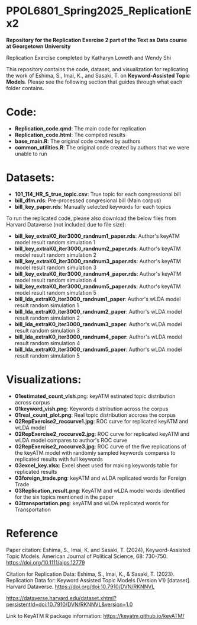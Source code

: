 # PPOL6801_Spring2025_ReplicationEx2
**Repository for the Replication Exercise 2 part of the Text as Data course at Georgetown University**

Replication Exercise completed by Katharyn Loweth and Wendy Shi 

This repository contains the code, dataset, and visualization for replicating the work of Eshima, S., Imai, K., and Sasaki, T. on **Keyword-Assisted Topic Models**. Please see the following section that guides through what each folder contains. 

# Code:
- **Replication_code.qmd**: The main code for replication
- **Replication_code.html**: The compiled results
- **base_main.R**: The original code created by authors
- **common_utilities.R**: The original code created by authors that we were unable to run

# Datasets:
- **101_114_HR_S_true_topic.csv**: True topic for each congressional bill
- **bill_dfm.rds**: Pre-processed congresional bill (Main corpus)
- **bill_key_paper.rds**: Manually selected keywords for each topics

To run the replicated code, please also download the below files from Harvard Dataverse (not included due to file size):
- **bill_key_extraK0_iter3000_randnum1_paper.rds**: Author's keyATM model result random simulation 1
- **bill_key_extraK0_iter3000_randnum2_paper.rds**: Author's keyATM model result random simulation 2
- **bill_key_extraK0_iter3000_randnum3_paper.rds**: Author's keyATM model result random simulation 3
- **bill_key_extraK0_iter3000_randnum4_paper.rds**: Author's keyATM model result random simulation 4
- **bill_key_extraK0_iter3000_randnum5_paper.rds**: Author's keyATM model result random simulation 5
- **bill_lda_extraK0_iter3000_randnum1_paper**: Author's wLDA model result random simulation 1
- **bill_lda_extraK0_iter3000_randnum2_paper**: Author's wLDA model result random simulation 2
- **bill_lda_extraK0_iter3000_randnum3_paper**: Author's wLDA model result random simulation 3
- **bill_lda_extraK0_iter3000_randnum4_paper**: Author's wLDA model result random simulation 4
- **bill_lda_extraK0_iter3000_randnum5_paper**: Author's wLDA model result random simulation 5
  

# Visualizations:
- **01estimated_count_vish**.png: keyATM estinated topic distribution across corpus 
- **01keyword_vish.png**: Keywords distribution across the corpus
- **01real_count_plot.png**: Real topic distribution accross the corpus
- **02RepExercise2_roccurve1.jpg**: ROC curve for replicated keyATM and wLDA model
- **02RepExercise2_roccurve2.jpg**: ROC curve for replicated keyATM and wLDA model compares to author's ROC curve
- **02RepExercise2_roccurve3.jpg**: ROC curve of the five replications of the keyATM model with randomly sampled keywords compares to replicated results with full keywords
- **03excel_key.xlsx**: Excel sheet used for making keywords table for replicated results
- **03foreign_trade.png**: keyATM and wLDA replicated words for Foreign Trade
- **03Replication_result.png**: KeyATM and wLDA model words identified for the six topics mentioned in the paper
- **03transportation.png**: keyATM and wLDA replicated words for Transportation


# Reference

Paper citation: Eshima, S., Imai, K. and Sasaki, T. (2024), Keyword-Assisted Topic Models. American Journal of Political Science, 68: 730-750. https://doi.org/10.1111/ajps.12779

Citation for Replication Data: Eshima, S., Imai, K., & Sasaki, T. (2023). Replication Data for: Keyword Assisted Topic Models (Version V1) [dataset]. Harvard Dataverse. https://doi.org/doi:10.7910/DVN/RKNNVL

https://dataverse.harvard.edu/dataset.xhtml?persistentId=doi:10.7910/DVN/RKNNVL&version=1.0

Link to KeyATM R package information: https://keyatm.github.io/keyATM/
